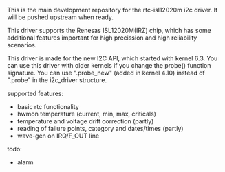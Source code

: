This is the main development repository for the rtc-isl12020m i2c driver. It
will be pushed upstream when ready.

This driver supports the Renesas ISL12020M(IRZ) chip, which has some additional
features important for high precission and high reliability scenarios.

This driver is made for the new I2C API, which started with kernel 6.3. You can
use this driver with older kernels if you change the probe() function signature.
You can use ".probe_new" (added in kernel 4.10) instead of ".probe" in the
i2c_driver structure.

supported features:
- basic rtc functionality
- hwmon temperature (current, min, max, criticals)
- temperature and voltage drift correction (partly)
- reading of failure points, category and dates/times (partly)
- wave-gen on IRQ/F_OUT line

todo:
- alarm
